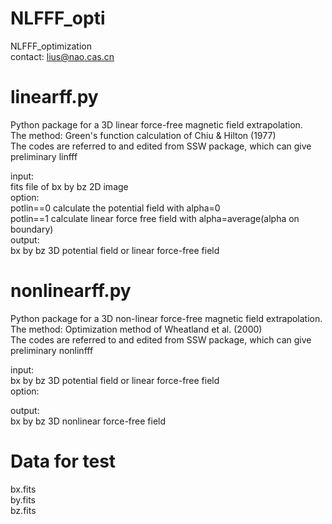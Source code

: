 # NLFFF_opti
NLFFF_optimization\
contact: lius@nao.cas.cn
# linearff.py

Python package for a 3D linear force-free magnetic field extrapolation.\
The method: Green's function calculation of Chiu & Hilton (1977)\
The codes are referred to and edited from SSW package, which
can give preliminary linfff

input:\
    fits file of bx by bz 2D image\
option:\
    potlin==0 calculate the potential field with alpha=0\
    potlin==1 calculate linear force free field with alpha=average(alpha on boundary)\
output:\
    bx by bz 3D potential field or linear force-free field

# nonlinearff.py

Python package for a 3D non-linear force-free magnetic field extrapolation.\
The method: Optimization method of Wheatland et al. (2000)\
The codes are referred to and edited from SSW package, which
can give preliminary nonlinfff

input:\
     bx by bz 3D potential field or linear force-free field\
option:

output:\
    bx by bz 3D nonlinear force-free field

# Data for test
bx.fits\
by.fits\
bz.fits
